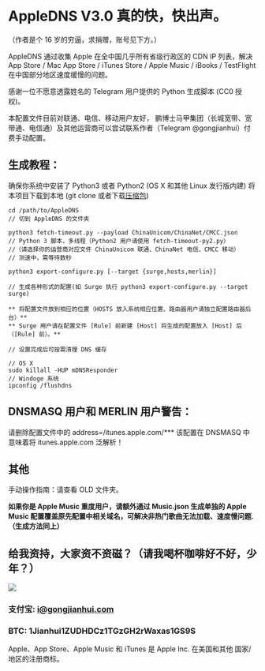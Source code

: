 # AppleDNS V3.0  真的快，快出声。
（作者是个 16 岁的穷逼，求捐赠，账号见下方。）

AppleDNS 通过收集 Apple 在全中国几乎所有省级行政区的 CDN IP 列表，解决 App Store / Mac App Store / iTunes Store / Apple Music / iBooks / TestFlight 在中国部分地区速度缓慢的问题。

感谢一位不愿意透露姓名的 Telegram 用户提供的 Python 生成脚本 (CC0 授权)。

本配置文件目前对联通、电信、移动用户友好，
鹏博士马甲集团（长城宽带、宽带通、电信通）及其他运营商可以尝试联系作者（Telegram @gongjianhui）付费手动配置。

## 生成教程：
确保你系统中安装了 Python3 或者 Python2 (OS X 和其他 Linux 发行版内建)
将本项目下载到本地 (git clone 或者下载[压缩包](https://github.com/gongjianhui/AppleDNS/archive/master.zip))

```
cd /path/to/AppleDNS
// 切到 AppleDNS 的文件夹

python3 fetch-timeout.py --payload ChinaUnicom/ChinaNet/CMCC.json 
// Python 3 脚本，多线程（Python2 用户请使用 fetch-timeout-py2.py）
//（请选择你的运营商对应文件 ChinaUnicom 联通、ChinaNet 电信、CMCC 移动）
// 测速中，需等待数秒 

python3 export-configure.py [--target {surge,hosts,merlin}]

// 生成各种形式的配置(如 Surge 执行 python3 export-configure.py --target surge)

** 将配置文件放到相应的位置（HOSTS 放入系统相应位置、路由器用户请独立配置路由器后台）**
** Surge 用户请在配置文件 [Rule] 前新建 [Host] 将生成的配置放入 [Host] 后（[Rule] 前）。**

// 设置完成后可按需清理 DNS 缓存

// OS X
sudo killall -HUP mDNSResponder
// Windoge 系统
ipconfig /flushdns

```
## DNSMASQ 用户和 MERLIN 用户警告：
请删除配置文件中的 
address=/itunes.apple.com/***
该配置在 DNSMASQ 中意味着将 itunes.apple.com 泛解析！

## 其他

手动操作指南：请查看 OLD 文件夹。

**如果你是 Apple Music 重度用户，请额外通过 Music.json 生成单独的 Apple Music 配置覆盖原先配置中相关域名，可解决非热门歌曲无法加载、速度慢问题.（生成方法同上）**

## 给我资持，大家资不资磁？（请我喝杯咖啡好不好，少年？）
![](https://s3-up.gongjianhui.com/money.png?a)
### 支付宝: i@gongjianhui.com
### BTC: 1Jianhui1ZUDHDCz1TGzGH2rWaxas1GS9S

Apple、App Store、Apple Music 和 iTunes 是 Apple Inc. 在美国和其他 国家/地区的注册商标。


